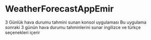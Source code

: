 # WeatherForecastAppEmir
3 Günlük hava durumu tahmini sunan konsol uygulaması
Bu uygulama sonraki 3 günün hava durumu tahminlerini sunar ingilizce ve türkçe seçenekleri içerir
